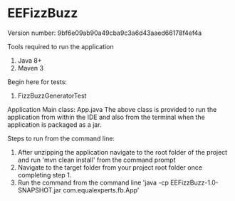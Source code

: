 # EEFizzBuzz
Version number: 9bf6e09ab90a49cba9c3a6d43aaed66178f4ef4a

Tools required to run the application
1. Java 8+
2. Maven 3

Begin here for tests:
1. FizzBuzzGeneratorTest

Application Main class:
App.java
The above class is provided to run the application from within the IDE and also from the terminal when the application is packaged as a jar.

Steps to run from the command line:
1. After unzipping the application navigate to the root folder of the project and run 'mvn clean install' from the command prompt
2. Navigate to the target folder from your project root folder once completing step 1.
3. Run the command from the command line 'java -cp EEFizzBuzz-1.0-SNAPSHOT.jar com.equalexperts.fb.App'

